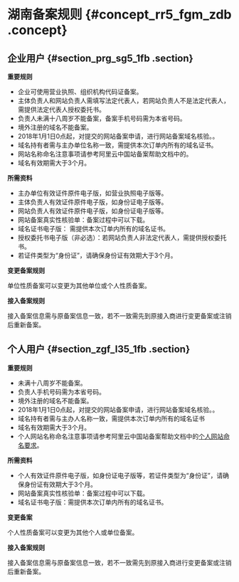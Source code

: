 # 湖南备案规则 {#concept_rr5_fgm_zdb .concept}

## 企业用户 {#section_prg_sg5_1fb .section}

 **重要规则** 

-   企业可使用营业执照、组织机构代码证备案。
-   主体负责人和网站负责人需填写法定代表人，若网站负责人不是法定代表人，需提供法定代表人授权委托书。
-   负责人未满十八周岁不能备案，备案手机号码需为本省号码。
-   境外注册的域名不能备案。
-   2018年1月1日0点起，对提交的网站备案申请，进行网站备案域名核验。。
-   域名持有者需与主办单位名称一致，需提供本次订单内所有的域名证书。
-   网站名称命名注意事项请参考阿里云中国站备案帮助文档中的。
-   域名有效期需大于3个月。

 **所需资料** 

-   主办单位有效证件原件电子版，如营业执照电子版等。
-   主体负责人有效证件原件电子版，如身份证电子版等。
-   网站负责人有效证件原件电子版，如身份证电子版等。
-   网站备案真实性核验单：备案过程中可以下载。
-   域名证书电子版： 需提供本次订单内所有的域名证书。
-   授权委托书电子版（非必选）：若网站负责人非法定代表人，需提供授权委托书。
-   若证件类型为“身份证”，请确保身份证有效期大于3个月。

 **变更备案规则** 

单位性质备案可以变更为其他单位或个人性质备案。

 **接入备案规则** 

接入备案信息需与原备案信息一致，若不一致需先到原接入商进行变更备案或注销后重新备案。

## 个人用户 {#section_zgf_l35_1fb .section}

 **重要规则** 

-   未满十八周岁不能备案。
-   负责人手机号码需为本省号码。
-   境外注册的域名不能备案。
-   2018年1月1日0点起，对提交的网站备案申请，进行网站备案域名核验。。
-   域名持有者需与主办人名称一致，需提供本次订单内所有的域名证书
-   域名有效期需大于3个月。
-   个人网站名称命名注意事项请参考阿里云中国站备案帮助文档中的[个人网站命名要求](https://help.aliyun.com/knowledge_detail/36948.html#title-lhm-b1g-ehx)。

 **所需资料** 

-   个人有效证件原件电子版，如身份证电子版等，若证件类型为“身份证”，请确保身份证有效期大于3个月。
-   网站备案真实性核验单：备案过程中可以下载。
-   域名证书电子版：需提供本次订单内所有的域名证书。

 **变更备案** 

个人性质备案可以变更为其他个人或单位备案。

 **接入备案规则** 

接入备案信息需与原备案信息一致，若不一致需先到原接入商进行变更备案或注销后重新备案。

